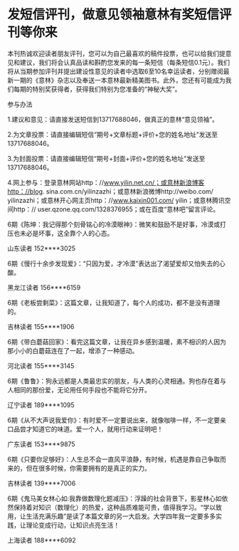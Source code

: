 # 发短信评刊，做意见领袖意林有奖短信评刊等你来

本刊热诚欢迎读者朋友评刊，您可以为自己最喜欢的稿件投票，也可以给我们提意见和建议，我们将会认真品读和斟酌您发来的每一条短信（每条短信0.1元）。我们将从当期参加评刊并提出建设性意见的读者中选取6至10名幸运读者，分别赠阅最新一期的《意林》杂志以及奉送一本意林最新精美图书。此外，您还有可能成为我们每期的特别奖获得者，获得我们特别为您准备的“神秘大奖”。 

参与办法 

1.建议和意见：请直接发送短信到13717688046，做真正的意林“意见领袖”。 

2.为文章投票：请直接编辑短信“期号+文章标题+评价+您的姓名地址”发送至13717688046。 

3.为封面投票：请直接编辑短信“期号+封面+评价+您的姓名地址”发送至13717688046。 

4.网上参与：登录意林网站http：//www.yilin.net.cn/；或意林新浪博客http：//blog. sina.com.cn/yilinzazhi；或意林新浪微博http://weibo.com/ yilinzazhi；或意林开心网主页http：//www.kaixin001.com/ yilin；或意林腾讯空间http：// user.qzone.qq.com/1328376955；或在百度“意林吧”留言评论。 

6期《陈坤：我记得那个刻骨铭心的冷漠眼神》：微笑和鼓励不是好事，冷漠或打压也未必是坏事，这全靠个人的心态。 

山东读者 152****3025 

6期《慢行十余步发现爱》：“只因为爱，才冷漠”表达出了渴望爱却又怕失去的心酸。 

黑龙江读者 156****6159 

6期《老板尝剩菜》：这篇文章，让我知道了，每个人的成功，都不是没有道理的。 

吉林读者 155****1906 

6期《带白蘑菇回家》：看完这篇文章，让我在异乡感到温暖，素不相识的人因为那小小的白蘑菇连在了一起，增添了一种感动。 

河北读者 155****3145 

6期《鲁鲁》：狗永远都是人类最忠实的朋友，与人类的心灵相通。狗也存在着与人相同的那份爱，无论用任何手段也不能将它分开。 

辽宁读者 189****1095 

6期《从不大声说我爱你》：有时爱不一定要说出来，就像咖啡一样，不一定要亲口品尝才知道它的味道。爱一个人，就用行动来证明吧！ 

广东读者 153****9875 

6期《只要你足够好》：人生总不会一直风平浪静，有时候，机遇是靠自己争取而来的，但在很多时候，你需要拥有的是真正的实力。 

吉林读者 139****7006 

6期《鬼马美女林心如:我靠做数理化题减压》：浮躁的社会背景下，影星林心如依然保持着对知识（数理化）的热爱，这种品质难能可贵，值得我学习。“学以致用，让生活充满乐趣”是读了本篇文章的另一大启发。大学四年我一定要多多实践，让理论变成行动，让知识点亮生活！ 

上海读者 188****6092